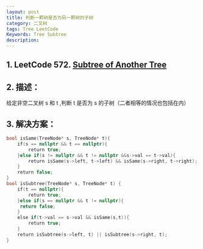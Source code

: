 ```yaml
---
layout: post
title: 判断一颗树是否为另一颗树的子树
category: 二叉树
tags: Tree LeetCode
Keywords: Tree Subtree
description:
---
```

## 1. LeetCode 572. [Subtree of Another Tree](https://leetcode.com/problems/subtree-of-another-tree/description/)
## 2. 描述：
给定非空二叉树 s 和 t ,判断 t 是否为 s 的子树（二者相等的情况也包括在内）
## 3. 解决方案：
``` c++
bool isSame(TreeNode* s, TreeNode* t){
    if(s == nullptr && t == nullptr){
        return true;
    }else if(s != nullptr && t != nullptr &&s->val == t->val){
        return isSame(s->left, t->left) && isSame(s->right, t->right);
    }
    return false;
}
bool isSubtree(TreeNode* s, TreeNode* t) {
    if(t == nullptr){
        return true;
    }else if(s == nullptr && t != nullptr){
     return false; 
    }
    else if(t->val == s->val && isSame(s,t)){
        return true;
    }
    return isSubtree(s->left, t) || isSubtree(s->right, t);
}
```
